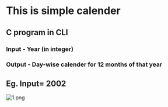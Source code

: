 # This is simple calender 
## C program in CLI
### Input - Year (in integer)
### Output - Day-wise calender for 12 months of that year

## Eg. Input= 2002
![1.png](https://github.com/shashwat-nayak/simple-c-calender-/blob/master/1.png)
